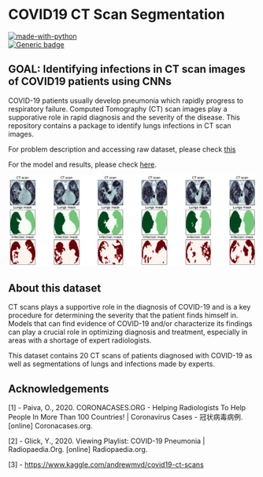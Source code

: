 # COVID19 CT Scan Segmentation

[![made-with-python](http://ForTheBadge.com/images/badges/made-with-python.svg)](https://www.python.org/)						
[![Generic badge](https://img.shields.io/badge/build-processing-green.svg)](https://shields.io/)

## GOAL: Identifying infections in CT scan images of COVID19 patients using CNNs

COVID-19 patients usually develop pneumonia which rapidly progress to respiratory failure. Computed Tomography (CT) scan images play a supporative role in rapid diagnosis and the severity of the disease. This repository contains a package to identify lungs infections in CT scan images. 

For problem description and accessing raw dataset, please check [this](https://www.kaggle.com/andrewmvd/covid19-ct-scans)

For the model and results, please check [here](https://chuckyee.github.io/cardiac-segmentation/).

![Sample CT Scan Segmented](https://github.com/Mahmood-Hoseini/COVID19-CT-Scan-Segmentation/blob/master/outputs/ct-scan_sample-images.png)


## About this dataset
CT scans plays a supportive role in the diagnosis of COVID-19 and is a key procedure for determining the severity that the patient finds himself in.
Models that can find evidence of COVID-19 and/or characterize its findings can play a crucial role in optimizing diagnosis and treatment, especially in areas with a shortage of expert radiologists.

This dataset contains 20 CT scans of patients diagnosed with COVID-19 as well as segmentations of lungs and infections made by experts.

## Acknowledgements

[1] - Paiva, O., 2020. CORONACASES.ORG - Helping Radiologists To Help People In More Than 100 Countries! | Coronavirus Cases - 冠状病毒病例. [online] Coronacases.org.

[2] - Glick, Y., 2020. Viewing Playlist: COVID-19 Pneumonia | Radiopaedia.Org. [online] Radiopaedia.org.

[3] - https://www.kaggle.com/andrewmvd/covid19-ct-scans

